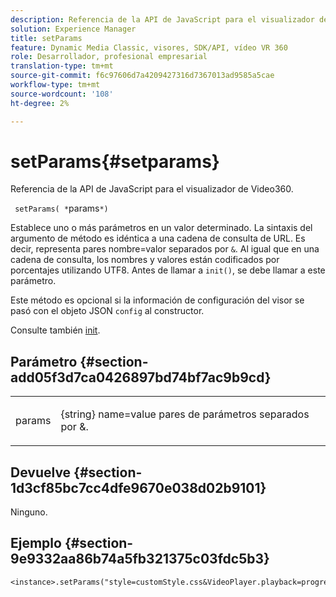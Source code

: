 ```yaml
---
description: Referencia de la API de JavaScript para el visualizador de Video360.
solution: Experience Manager
title: setParams
feature: Dynamic Media Classic, visores, SDK/API, vídeo VR 360
role: Desarrollador, profesional empresarial
translation-type: tm+mt
source-git-commit: f6c97606d7a4209427316d7367013ad9585a5cae
workflow-type: tm+mt
source-wordcount: '108'
ht-degree: 2%

---
```



# setParams{#setparams}

Referencia de la API de JavaScript para el visualizador de Video360.

` setParams( *`params`*)`

Establece uno o más parámetros en un valor determinado. La sintaxis del argumento de método es idéntica a una cadena de consulta de URL. Es decir, representa pares nombre=valor separados por `&`. Al igual que en una cadena de consulta, los nombres y valores están codificados por porcentajes utilizando UTF8. Antes de llamar a `init()`, se debe llamar a este parámetro.

Este método es opcional si la información de configuración del visor se pasó con el objeto JSON `config` al constructor.

Consulte también [init](../../../c-html5-aem-asset-viewers/c-html5-aem-video360/c-html5-aem-video360-javascriptapiref/r-html5-aem-video360-javascriptapiref-init.md#reference-aee94dd92a28410784f7a1792e28683b).

## Parámetro {#section-add05f3d7ca0426897bd74bf7ac9b9cd}

<table id="table_896DFF34A68A403DB93A6D597461A573"> 
 <tbody> 
  <tr> 
   <td colname="col1"> <p> <span class="codeph"> <span class="varname"> params</span> </span> </p> </td> 
   <td colname="col2"> <p> <span class="codeph"> {string}</span> name=value pares de parámetros separados por  <span class="codeph"> &amp;</span>. </p> </td> 
  </tr> 
 </tbody> 
</table>

## Devuelve {#section-1d3cf85bc7cc4dfe9670e038d02b9101}

Ninguno.

## Ejemplo {#section-9e9332aa86b74a5fb321375c03fdc5b3}

```
<instance>.setParams("style=customStyle.css&VideoPlayer.playback=progressive")
```

